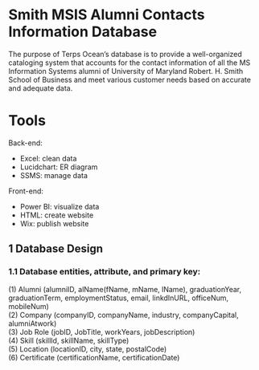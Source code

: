 # Smith MSIS Alumni Contacts Information Database
The purpose of Terps Ocean’s database is to provide a well-organized cataloging system that accounts for the contact information of all the MS Information Systems alumni of University of Maryland Robert. H. Smith School of Business and meet various customer needs based on accurate and adequate data.

# Tools
Back-end:<br/>
- Excel: clean data<br/>
- Lucidchart: ER diagram<br/>
- SSMS: manage data<br/>

Front-end:<br/>
- Power BI: visualize data<br/>
- HTML: create website<br/>
- Wix: publish website<br/>

## 1 Database Design
### 1.1 Database entities, attribute, and primary key:
(1) Alumni (alumniID, alName(fName, mName, lName), graduationYear, graduationTerm, employmentStatus, email, linkdInURL, officeNum, mobileNum)<br/>
(2) Company (companyID, companyName, industry, companyCapital, alumniAtwork) <br/>
(3) Job Role (jobID, JobTitle, workYears, jobDescription)<br/>
(4) Skill (skillId, skillName, skillType)<br/>
(5) Location (locationID, city, state, postalCode)<br/>
(6) Certificate (certificationName, certificationDate)<br/>

